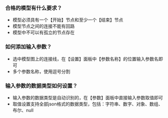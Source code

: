 ### 合格的模型有什么要求？
- 模型必须具有一个【开始】节点和至少一个【结束】节点
- 模型节点之间的连接不能有回路
- 模型中不可以有孤立的节点存在

### 如何添加输入参数？
- 选中模型图上的连接线，在【设置】面板中【参数名称】的位置输入参数名即可
- 多个参数名称，使用逗号分割

### 输入参数的数据类型如何设置？
- 输入参数的数据类型是自动识别的，在【参数】面板中直接输入参数取值即可
- 取值设置支持全部json格式的数据类型，包括：字符串、数字、对象、数组、布尔、null

